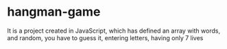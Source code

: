 # hangman-game
It is a project created in JavaScript, which has defined an array with words, and random, you have to guess it, entering letters, having only 7 lives
